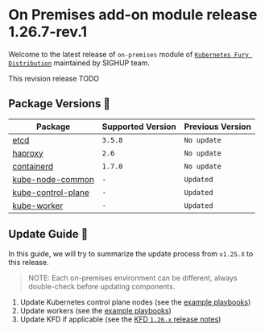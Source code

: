 # On Premises add-on module release 1.26.7-rev.1

Welcome to the latest release of `on-premises` module of [`Kubernetes Fury Distribution`](https://github.com/sighupio/fury-distribution) maintained by SIGHUP team.

This revision release TODO

## Package Versions 🚢

| Package                                        | Supported Version | Previous Version |
| ---------------------------------------------- | ----------------- | ---------------- |
| [etcd](roles/etcd)                             | `3.5.8`           | `No update`      |
| [haproxy](roles/haproxy)                       | `2.6`             | `No update`      |
| [containerd](roles/containerd)                 | `1.7.0`           | `No update`      |
| [kube-node-common](roles/kube-node-common)     | `-`               | `Updated`        |
| [kube-control-plane](roles/kube-control-plane) | `-`               | `Updated`        |
| [kube-worker](roles/kube-worker)               | `-`               | `Updated`        |

## Update Guide 🦮

In this guide, we will try to summarize the update process from `v1.25.X` to this release.

> NOTE: Each on-premises environment can be different, always double-check before updating components.

1. Update Kubernetes control plane nodes (see the [example playbooks](examples/playbooks))
3. Update workers (see the [example playbooks](examples/playbooks))
4. Update KFD if applicable (see the [KFD `1.26.x` release notes](https://github.com/sighupio/fury-distribution/tree/master/docs/releases))
